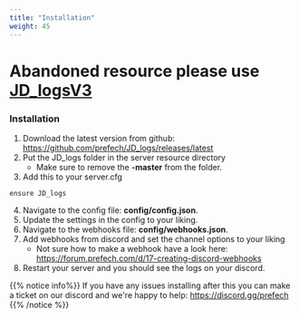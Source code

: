```yaml
---
title: "Installation"
weight: 45
---
```

# Abandoned resource please use [JD_logsV3](../JD_logsV3/)

### Installation

1. Download the latest version from github: https://github.com/prefech/JD_logs/releases/latest
2. Put the JD_logs folder in the server resource directory
    - Make sure to remove the **-master** from the folder.
3. Add this to your server.cfg
```
ensure JD_logs
```
4. Navigate to the config file: **config/config.json**.
5. Update the settings in the config to your liking.
6. Navigate to the webhooks file: **config/webhooks.json**.
7. Add webhooks from discord and set the channel options to your liking
    - Not sure how to make a webhook have a look here: https://forum.prefech.com/d/17-creating-discord-webhooks
8. Restart your server and you should see the logs on your discord.

{{% notice info%}}
If you have any issues installing after this you can make a ticket on our discord and we're happy to help: https://discord.gg/prefech
{{% /notice %}}
